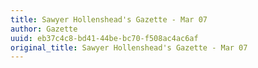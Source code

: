 ```yaml
---
title: Sawyer Hollenshead's Gazette - Mar 07
author: Gazette
uuid: eb37c4c8-bd41-44be-bc70-f508ac4ac6af
original_title: Sawyer Hollenshead's Gazette - Mar 07
---
```


